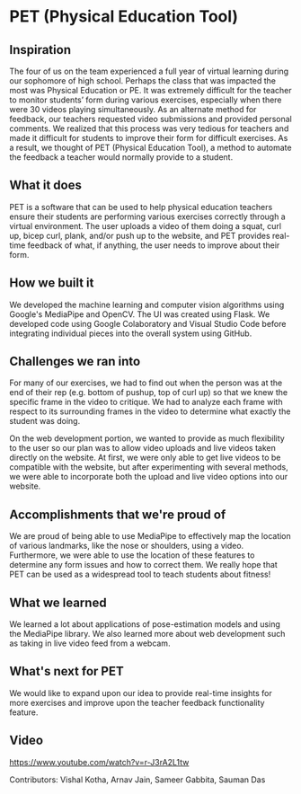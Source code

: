 # PET (Physical Education Tool)
## Inspiration
The four of us on the team experienced a full year of virtual learning during our sophomore of high school. Perhaps the class that was impacted the most was Physical Education or PE. It was extremely difficult for the teacher to monitor students’ form during various exercises, especially when there were 30 videos playing simultaneously. As an alternate method for feedback, our teachers requested video submissions and provided personal comments. We realized that this process was very tedious for teachers and made it difficult for students to improve their form for difficult exercises. As a result, we thought of PET (Physical Education Tool), a method to automate the feedback a teacher would normally provide to a student.

## What it does
PET is a software that can be used to help physical education teachers ensure their students are performing various exercises correctly through a virtual environment. The user uploads a video of them doing a squat, curl up, bicep curl, plank, and/or push up to the website, and PET provides real-time feedback of what, if anything, the user needs to improve about their form.

## How we built it
We developed the machine learning and computer vision algorithms using Google's MediaPipe and OpenCV.  The UI was created using Flask. We developed code using Google Colaboratory and Visual Studio Code before integrating individual pieces into the overall system using GitHub.

## Challenges we ran into
For many of our exercises, we had to find out when the person was at the end of their rep (e.g. bottom of pushup, top of curl up) so that we knew the specific frame in the video to critique. We had to analyze each frame with respect to its surrounding frames in the video to determine what exactly the student was doing. 

On the web development portion, we wanted to provide as much flexibility to the user so our plan was to allow video uploads and live videos taken directly on the website. At first, we were only able to get live videos to be compatible with the website, but after experimenting with several methods, we were able to incorporate both the upload and live video options into our website. 

## Accomplishments that we're proud of
We are proud of being able to use MediaPipe to effectively map the location of various landmarks, like the nose or shoulders, using a video. Furthermore, we were able to use the location of these features to determine any form issues and how to correct them. We really hope that PET  can be used as a widespread tool to teach students about fitness!

## What we learned
We learned a lot about applications of pose-estimation models and using the MediaPipe library. We also learned more about web development such as taking in live video feed from a webcam.

## What's next for PET
We would like to expand upon our idea to provide real-time insights for more exercises and improve upon the teacher feedback functionality feature.

## Video
https://www.youtube.com/watch?v=r-J3rA2L1tw

Contributors: Vishal Kotha, Arnav Jain, Sameer Gabbita, Sauman Das
